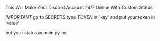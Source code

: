 This Will Make Your Discord Account 24/7 Online With Custom Status



*IMPORTANT*
go to SECRETS
type *TOKEN* in 'key'
and put your token in 'value'


put your status in main.py.py
